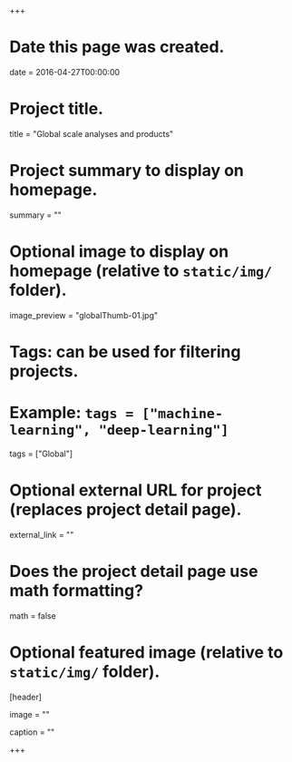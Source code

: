 +++
# Date this page was created.
date = 2016-04-27T00:00:00

# Project title.
title = "Global scale analyses and products"

# Project summary to display on homepage.
summary = ""

# Optional image to display on homepage (relative to `static/img/` folder).
image_preview = "globalThumb-01.jpg"

# Tags: can be used for filtering projects.
# Example: `tags = ["machine-learning", "deep-learning"]`
tags = ["Global"]

# Optional external URL for project (replaces project detail page).
external_link = ""

# Does the project detail page use math formatting?
math = false

# Optional featured image (relative to `static/img/` folder).
[header]


image = ""


caption = ""

+++

